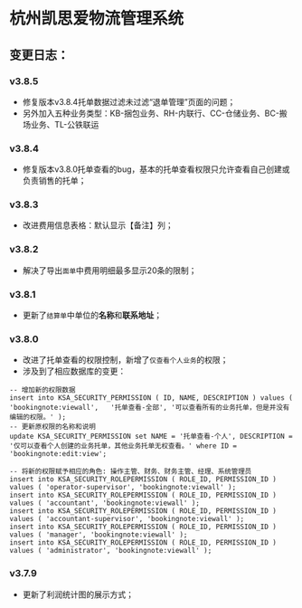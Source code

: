 # 杭州凯思爱物流管理系统


## 变更日志：

### v3.8.5
- 修复版本v3.8.4托单数据过滤未过滤“退单管理”页面的问题；
- 另外加入五种业务类型：KB-捆包业务、RH-内联行、CC-仓储业务、BC-搬场业务、TL-公铁联运

### v3.8.4
- 修复版本v3.8.0托单查看的bug，基本的托单查看权限只允许查看自己创建或负责销售的托单；

### v3.8.3
- 改进费用信息表格：默认显示【备注】列；
 
### v3.8.2
- 解决了导出`面单`中费用明细最多显示20条的限制；

### v3.8.1
- 更新了`结算单`中单位的**名称**和**联系地址**；

### v3.8.0
- 改进了托单查看的权限控制，新增了`仅查看个人业务`的权限；
- 涉及到了相应数据库的变更：
 
```
-- 增加新的权限数据
insert into KSA_SECURITY_PERMISSION ( ID, NAME, DESCRIPTION ) values ( 'bookingnote:viewall', 	'托单查看-全部', '可以查看所有的业务托单，但是并没有编辑的权限。' );
-- 更新原权限的名称和说明
update KSA_SECURITY_PERMISSION set NAME	= '托单查看-个人', DESCRIPTION = '仅可以查看个人创建的业务托单，其他业务托单无权查看。' where ID = 'bookingnote:edit:view';

-- 将新的权限赋予相应的角色: 操作主管、财务、财务主管、经理、系统管理员
insert into KSA_SECURITY_ROLEPERMISSION ( ROLE_ID, PERMISSION_ID ) values ( 'operator-supervisor', 'bookingnote:viewall' );
insert into KSA_SECURITY_ROLEPERMISSION ( ROLE_ID, PERMISSION_ID ) values ( 'accountant', 'bookingnote:viewall' );
insert into KSA_SECURITY_ROLEPERMISSION ( ROLE_ID, PERMISSION_ID ) values ( 'accountant-supervisor', 'bookingnote:viewall' );
insert into KSA_SECURITY_ROLEPERMISSION ( ROLE_ID, PERMISSION_ID ) values ( 'manager', 'bookingnote:viewall' );
insert into KSA_SECURITY_ROLEPERMISSION ( ROLE_ID, PERMISSION_ID ) values ( 'administrator', 'bookingnote:viewall' );
```

### v3.7.9
- 更新了利润统计图的展示方式；